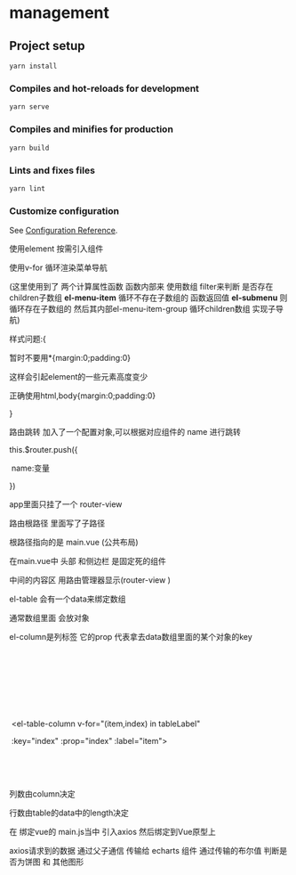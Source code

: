 # management

## Project setup
```
yarn install
```

### Compiles and hot-reloads for development
```
yarn serve
```

### Compiles and minifies for production
```
yarn build
```

### Lints and fixes files
```
yarn lint
```

### Customize configuration
See [Configuration Reference](https://cli.vuejs.org/config/).

<!-- 实现步骤 -->

使用element 按需引入组件 

使用v-for 循环渲染菜单导航

(这里使用到了 两个计算属性函数  函数内部来 使用数组 filter来判断 是否存在children子数组  **el-menu-item** 循环不存在子数组的 函数返回值 **el-submenu** 则循环存在子数组的  然后其内部el-menu-item-group 循环children数组 实现子导航)

样式问题:{

暂时不要用*{margin:0;padding:0}

这样会引起element的一些元素高度变少

正确使用html,body{margin:0;padding:0}

}



路由跳转 加入了一个配置对象,可以根据对应组件的 name 进行跳转

this.$router.push({

​	name:变量

})

app里面只挂了一个 router-view 

路由根路径 里面写了子路径 

根路径指向的是 main.vue (公共布局)

在main.vue中  头部 和侧边栏 是固定死的组件 

中间的内容区 用路由管理器显示(router-view )



el-table 会有一个data来绑定数组

通常数组里面 会放对象



el-column是列标签 它的prop 代表拿去data数组里面的某个对象的key



​    <!-- 这里data绑定了 tableData数组-->

​        <el-table :data="tableData">

​        <!-- 下面的 prop里是传入的index会作为tableData的key -->

​        <!-- label则是 每一列的标题 -->

​          <el-table-column v-for="(item,index) in tableLabel" 

​          :key="index" :prop="index" :label="item">

​          </el-table-column>

​        </el-table>

列数由column决定

行数由table的data中的length决定

<!-- axios -->
<!-- 这个项目 axios 没有使用Vue.use  -->
<!-- 而是绑定Vue的原型上 -->
在 绑定vue的 main.js当中 引入axios 然后绑定到Vue原型上


<!-- echarts 封装 -->
axios请求到的数据 通过父子通信 传输给 echarts 组件
通过传输的布尔值 判断是否为饼图 和 其他图形

